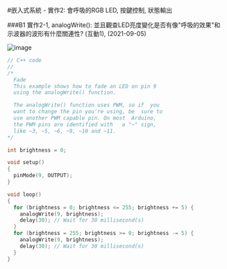 #嵌入式系統 - 實作2: 會呼吸的RGB LED,  按鍵控制, 狀態輸出 

###B1 實作2-1, analogWrite(): 並且觀查LED亮度變化是否有像"呼吸的效果"和示波器的波形有什麼關連性? (互動1), (2021-09-05)

![image](https://user-images.githubusercontent.com/89329170/132114885-9917374a-3357-4c40-b167-9e7407ec8bfe.png)
````c
// C++ code
//
/*
  Fade
  This example shows how to fade an LED on pin 9
  using the analogWrite() function.

  The analogWrite() function uses PWM, so if  you
  want to change the pin you're using, be  sure to
  use another PWM capable pin. On most  Arduino,
  the PWM pins are identified with   a "~" sign,
  like ~3, ~5, ~6, ~9, ~10 and ~11.
*/

int brightness = 0;

void setup()
{
  pinMode(9, OUTPUT);
}

void loop()
{
  for (brightness = 0; brightness <= 255; brightness += 5) {
    analogWrite(9, brightness);
    delay(30); // Wait for 30 millisecond(s)
  }
  for (brightness = 255; brightness >= 0; brightness -= 5) {
    analogWrite(9, brightness);
    delay(30); // Wait for 30 millisecond(s)
  }
}
````
